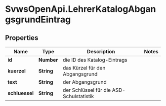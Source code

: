# SvwsOpenApi.LehrerKatalogAbgangsgrundEintrag

## Properties

Name | Type | Description | Notes
------------ | ------------- | ------------- | -------------
**id** | **Number** | die ID des Katalog-Eintrags | 
**kuerzel** | **String** | das Kürzel für den Abgangsgrund | 
**text** | **String** | der Abgangsgrund | 
**schluessel** | **String** | der Schlüssel für die ASD-Schulstatistik | 


